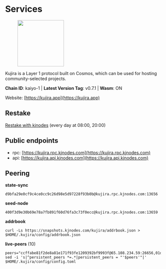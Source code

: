 # Services

<figure><img src="https://raw.githubusercontent.com/kj89/testnet_manuals/main/pingpub/logos/kujira.png" width="150" alt=""><figcaption></figcaption></figure>

Kujira is a Layer 1 protocol built on Cosmos, which can be used for  hosting community-selected projects.

**Chain ID**: kaiyo-1 | **Latest Version Tag**: v0.7.1 | **Wasm**: ON

Website: [https://kujira.app](https://kujira.app)

## Restake

[Restake with kjnodes](https://restake.app/kujira/kujiravaloper1tnuqj73jfn3724lqz34c27tuv80nv336sadqym) (every day at 08:00, 20:00)
## Public endpoints

* rpc: [https://kujira.rpc.kjnodes.com](https://kujira.rpc.kjnodes.com)
* api: [https://kujira.api.kjnodes.com](https://kujira.api.kjnodes.com)

## Peering

**state-sync**

```
d9bfa29e0cf9c4ce0cc9c26d98e5d97228f93b0b@kujira.rpc.kjnodes.com:13656
```

**seed-node**

```
400f3d9e30b69e78a7fb891f60d76fa3c73f0ecc@kujira.rpc.kjnodes.com:13659
```

**addrbook**
```
curl -Ls https://snapshots.kjnodes.com/kujira/addrbook.json > $HOME/.kujira/config/addrbook.json
```

**live-peers** (10)
```
peers="ccffabe81f2de8a81e171f93fe1209392bf9993f@65.108.234.59:26656,01d708d4124f30700c05c97947ae10231d8755f7@95.217.197.100:26655,d9bfa29e0cf9c4ce0cc9c26d98e5d97228f93b0b@65.109.88.38:13656,3a7733d4b670a672db326bd6e5f8ae37e14a3dbd@138.201.226.227:26656,35629bef4cc1a0be69ebd053ff4e16de82970add@5.79.79.80:30095,177872437b2a31ebb0fb740ba5bd32b0be99e280@5.79.74.229:31095,ecafd5cadaf3526a588550a7bc343ce2670c988d@185.16.39.231:26656,129771a48f43b83c6144c7d282ad1da62434cc07@15.204.197.12:26656,15679999b404a9ee027dc9f5e795d6c4fddb6cee@51.91.152.102:20000,b29969a2384159db8f8052bc118066bd067157c4@85.215.105.19:15602"
sed -i 's|^persistent_peers *=.*|persistent_peers = "'$peers'"|' $HOME/.kujira/config/config.toml
```
